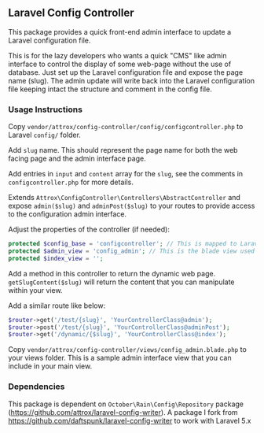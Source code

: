 ## Laravel Config Controller

This package provides a quick front-end admin interface to update a Laravel configuration file.

This is for the lazy developers who wants a quick "CMS" like admin interface to control the display of some web-page without the use of database. Just set up the Laravel configuration file and expose the page name (slug). The admin update will write back into the Laravel configuration file keeping intact the structure and comment in the config file.

### Usage Instructions

Copy ```vendor/attrox/config-controller/config/configcontroller.php``` to Laravel ```config/``` folder.

Add ```slug``` name. This should represent the page name for both the web facing page and the admin interface page.

Add entries in ```input``` and ```content``` array for the ```slug```, see the comments in ```configcontroller.php``` for more details.

Extends ```Attrox\ConfigController\Controllers\AbstractController``` and expose ```admin($slug)```
and ```adminPost($slug)``` to your routes to provide access to the configuration admin interface.

Adjust the properties of the controller (if needed):
```php
protected $config_base = 'configcontroller'; // This is mapped to Laravel config/configcontroller.php
protected $admin_view = 'config_admin'; // This is the blade view used by the admin
protected $index_view = '';
```

Add a method in this controller to return the dynamic web page. ```getSlugContent($slug)``` will return the content that you can manipulate within your view.

Add a similar route like below:
```php
$router->get('/test/{slug}', 'YourControllerClass@admin');
$router->post('/test/{slug}', 'YourControllerClass@adminPost');
$router->get('/dynamic/{$slug}', 'YourControllerClass@index');
```

Copy ```vendor/attrox/config-controller/views/config_admin.blade.php``` to your views folder. This is a sample admin interface view that you can include in your main view.

### Dependencies

This package is dependent on ```October\Rain\Config\Repository``` package (https://github.com/attrox/laravel-config-writer). A package I fork from https://github.com/daftspunk/laravel-config-writer to work with Laravel 5.x


